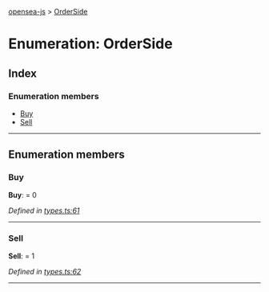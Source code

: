 [opensea-js](../README.md) > [OrderSide](../enums/orderside.md)

# Enumeration: OrderSide

## Index

### Enumeration members

* [Buy](orderside.md#buy)
* [Sell](orderside.md#sell)

---

## Enumeration members

<a id="buy"></a>

###  Buy

**Buy**:  = 0

*Defined in [types.ts:61](https://github.com/ProjectOpenSea/opensea-js/blob/d1fd63a/src/types.ts#L61)*

___
<a id="sell"></a>

###  Sell

**Sell**:  = 1

*Defined in [types.ts:62](https://github.com/ProjectOpenSea/opensea-js/blob/d1fd63a/src/types.ts#L62)*

___

